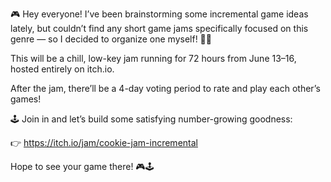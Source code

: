 🎮 Hey everyone!
I’ve been brainstorming some incremental game ideas lately, but couldn’t find any short game jams specifically focused on this genre — so I decided to organize one myself! 🍪👀

This will be a chill, low-key jam running for 72 hours from June 13–16, hosted entirely on itch.io.

After the jam, there’ll be a 4-day voting period to rate and play each other’s games!

 🕹️ Join in and let’s build some satisfying number-growing goodness:

👉 https://itch.io/jam/cookie-jam-incremental

Hope to see your game there! 🎮🕹️